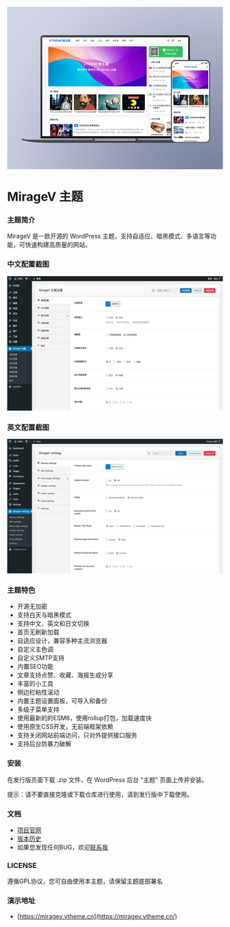 ![MirageV](screenshot.png)

MirageV 主题
======

### 主题简介
MirageV 是一款开源的 WordPress 主题，支持自适应、暗黑模式、多语言等功能，可快速构建高质量的网站。


### 中文配置截图
![Config](./docs/config_cn.jpg)

### 英文配置截图
![Config](./docs/config_en.jpg)

### 主题特色
- 开源无加密
- 支持白天与暗黑模式
- 支持中文、英文和日文切换
- 首页无刷新加载
- 自适应设计，兼容多种主流浏览器
- 自定义主色调
- 自定义SMTP支持
- 内置SEO功能
- 文章支持点赞、收藏、海报生成分享
- 丰富的小工具
- 侧边栏粘性滚动
- 内置主题设置面板，可导入和备份
- 多级子菜单支持
- 使用最新的的ESM6，使用rollup打包，加载速度快
- 使用原生CSS开发，无前端框架依赖
- 支持关闭网站前端访问，只对外提供接口服务
- 支持后台防暴力破解


### 安装
在发行版页面下载 .zip 文件，在 WordPress 后台 "主题" 页面上传并安装。

提示：请不要直接克隆或下载仓库进行使用，请到发行版中下载使用。


### 文档
- [项目官网](https://vtheme.cn/miragev)
- [版本历史](./CHANGES.md)
- 如果您发现任何BUG，欢迎[联系我](https://vtheme.cn/contact)


### LICENSE
遵循GPL协议，您可自由使用本主题，请保留主题底部署名


### 演示地址
- [https://miragev.vtheme.cn](https://miragev.vtheme.cn/)

